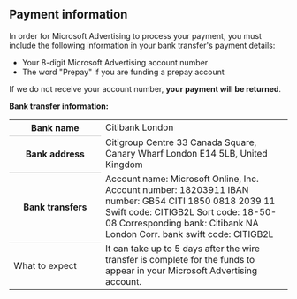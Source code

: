 ## Payment information

In order for Microsoft Advertising to process your payment, you must include the following information in your bank transfer's payment details:
- Your 8-digit Microsoft Advertising account number
- The word "Prepay" if you are funding a prepay account

If we do not receive your account number, **your payment will be returned**.

**Bank transfer information:**

<table>
  <tr>
    <th style="width:150;valign:top;border-bottom:solid 1px #ccc" scope="row">Bank name</th>
    <td>Citibank London</td>
  </tr>
  <tr>
    <th style="width:150;valign:top;border-bottom:solid 1px #ccc" scope="row">Bank address</th>
    <td>
          Citigroup Centre 
          33 Canada Square, Canary Wharf 
          London E14 5LB, United Kingdom
        </td>
  </tr>
  <tr>
    <th style="width:150;valign:top;border-bottom:solid 1px #ccc" scope="row">Bank transfers</th>
    <td>
          Account name: Microsoft Online, Inc. 
          Account number: 18203911 
          IBAN number: GB54 CITI 1850 0818 2039 11  
          Swift code: CITIGB2L 
          Sort code: 18-50-08 
          Corresponding bank: Citibank NA London 
          Corr. bank swift code: CITIGB2L 
        </td>
  </tr>
  <tr>
    <td style="width:150;valign:top" scope="row">What to expect</td>
    <td>
      <para>
            It can take up to 5 days after the wire transfer is complete for the funds to appear in your Microsoft Advertising account.
          </para>
    </td>
  </tr>
</table>


